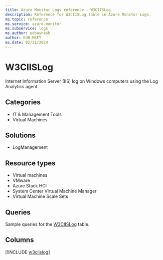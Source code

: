 ```yaml
---
title: Azure Monitor Logs reference - W3CIISLog
description: Reference for W3CIISLog table in Azure Monitor Logs.
ms.topic: reference
ms.service: azure-monitor
ms.subservice: logs
ms.author: edbaynash
author: EdB-MSFT
ms.date: 02/21/2024
---
```


# W3CIISLog

Internet Information Server (IIS) log on Windows computers using the Log Analytics agent.


## Categories

- IT & Management Tools
- Virtual Machines

## Solutions

- LogManagement

## Resource types

- Virtual machines
- VMware
- Azure Stack HCI
- System Center Virtual Machine Manager
- Virtual Machine Scale Sets

## Queries

 Sample queries for the [W3CIISLog](/azure/azure-monitor/reference/queries/w3ciislog) table.


## Columns
  
[!INCLUDE [w3ciislog](.././tables/includes/w3ciislog-include.md)]

